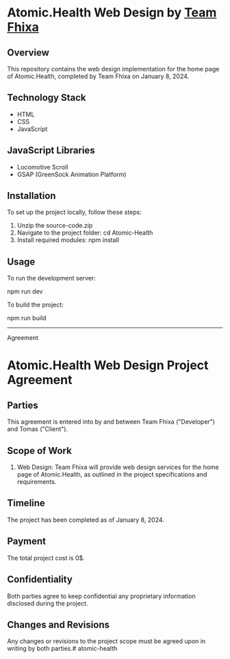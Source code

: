 # Atomic.Health Web Design by [Team Fhixa](https://fhixa.com)

## Overview

This repository contains the web design implementation for the home page of Atomic.Health, completed by Team Fhixa on January 8, 2024.

## Technology Stack

- HTML
- CSS
- JavaScript

## JavaScript Libraries

- Locomotive Scroll
- GSAP (GreenSock Animation Platform)

## Installation

To set up the project locally, follow these steps:
1. Unzip the source-code.zip
2. Navigate to the project folder: cd Atomic-Health
3. Install required modules: npm install

## Usage

To run the development server:


npm run dev


To build the project:


npm run build


---

Agreement

# Atomic.Health Web Design Project Agreement

## Parties

This agreement is entered into by and between Team Fhixa ("Developer") and Tomas ("Client").

## Scope of Work

1. Web Design: Team Fhixa will provide web design services for the home page of Atomic.Health, as outlined in the project specifications and requirements.


## Timeline

The project has been completed as of January 8, 2024.

## Payment

The total project cost is 0$.


## Confidentiality

Both parties agree to keep confidential any proprietary information disclosed during the project.

## Changes and Revisions

Any changes or revisions to the project scope must be agreed upon in writing by both parties.# atomic-health
